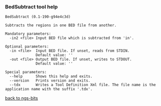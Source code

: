 ### BedSubtract tool help
	BedSubtract (0.1-190-g94e4c3d)
	
	Subtracts the regions in one BED file from another.
	
	Mandatory parameters:
	  -in2 <file> Input BED file which is subtracted from 'in'.
	
	Optional parameters:
	  -in <file>  Input BED file. If unset, reads from STDIN.
	              Default value: ''
	  -out <file> Output BED file. If unset, writes to STDOUT.
	              Default value: ''
	
	Special parameters:
	  --help      Shows this help and exits.
	  --version   Prints version and exits.
	  --tdx       Writes a Tool Definition Xml file. The file name is the application name with the suffix '.tdx'.
	
[back to ngs-bits](https://github.com/marc-sturm/ngs-bits)